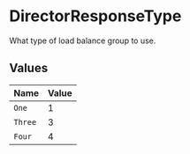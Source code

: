 # DirectorResponseType

What type of load balance group to use.


## Values

| Name    | Value   |
| ------- | ------- |
| `One`   | 1       |
| `Three` | 3       |
| `Four`  | 4       |